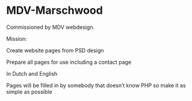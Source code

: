 # MDV-Marschwood
Commissioned by MDV webdesign.

Mission: 

Create website pages from PSD design 

Prepare all pages for use including a contact page

In Dutch and English

Pages will be filled in by somebody that doesn’t know PHP so make it as simple as possible

